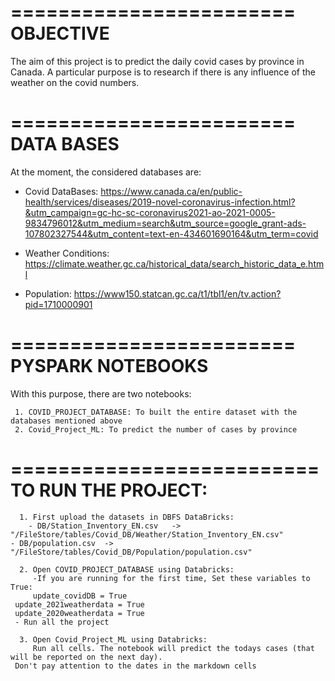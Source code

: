 ========================
OBJECTIVE
========================

The aim of this project is to predict the daily covid cases by province in Canada.
A particular purpose is to research if there is any influence of the weather on the covid numbers.

========================
DATA BASES
========================

At the moment, the considered databases are:
   * Covid DataBases: https://www.canada.ca/en/public-health/services/diseases/2019-novel-coronavirus-infection.html?&utm_campaign=gc-hc-sc-coronavirus2021-ao-2021-0005-9834796012&utm_medium=search&utm_source=google_grant-ads-107802327544&utm_content=text-en-434601690164&utm_term=covid

   * Weather Conditions: https://climate.weather.gc.ca/historical_data/search_historic_data_e.html

   * Population: https://www150.statcan.gc.ca/t1/tbl1/en/tv.action?pid=1710000901


========================
PYSPARK NOTEBOOKS
========================

With this purpose, there are two notebooks:

     1. COVID_PROJECT_DATABASE: To built the entire dataset with the databases mentioned above
     2. Covid_Project_ML: To predict the number of cases by province

==========================
TO RUN THE PROJECT:
==========================

      1. First upload the datasets in DBFS DataBricks:
     	- DB/Station_Inventory_EN.csv   -> "/FileStore/tables/Covid_DB/Weather/Station_Inventory_EN.csv"
	- DB/population.csv  -> "/FileStore/tables/Covid_DB/Population/population.csv"

      2. Open COVID_PROJECT_DATABASE using Databricks:
      	 -If you are running for the first time, Set these variables to True:
      	 update_covidDB = True
	 update_2021weatherdata = True
	 update_2020weatherdata = True
	 - Run all the project

      3. Open Covid_Project_ML using Databricks:
      	 Run all cells. The notebook will predict the todays cases (that will be reported on the next day).
	 Don't pay attention to the dates in the markdown cells
	 
	 
      





     


